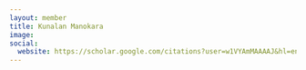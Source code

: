 ```yaml
---
layout: member
title: Kunalan Manokara
image: 
social:
  website: https://scholar.google.com/citations?user=w1VYAmMAAAAJ&hl=en
---
```

